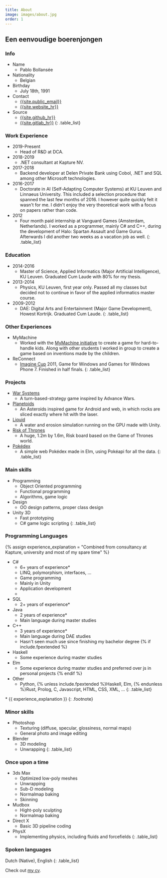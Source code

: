 ```yaml
---
title: About
image: images/about.jpg
order: 1
---
```


## Een eenvoudige boerenjongen

### Info

* Name
  * Pablo Bollansée
* Nationality
  * Belgian
* Birthday
  * July 18th, 1991
* Contact
  * <a href="mailto:{{site.public_email}}">{{site.public_email}}</a>
  * <a href="{{site.website}}">{{site.website_hr}}</a>
* Source
  * <a href="{{site.github}}">{{site.github_hr}}</a>
  * <a href="{{site.gitlab}}">{{site.gitlab_hr}}</a>
{: .table_list}

### Work Experience

* 2019-Present
  * Head of R&D at DCA.
* 2018-2019
  * .NET consultant at Kapture NV.
* 2017-2018
  * Backend developer at Delen Private Bank using Cobol, .NET and SQL among other Microsoft technologies.
* 2016-2017
  * Doctorate in AI (Self-Adapting Computer Systems) at KU Leuven and Linnaeus University. This included a selection procedure that spanned the last few months of 2016.
		I&nbsp;however quite quickly felt it wasn't for me. I&nbsp;didn't enjoy the very theoretical work with a focus on papers rather&nbsp;than&nbsp;code.
* 2012
  * Four month paid internship at Vanguard Games (Amsterdam, Netherlands). I&nbsp;worked as a programmer, mainly C# and C++, during the development of Halo: Spartan Assault and Game Gurus. Afterwards I did another two weeks as a vacation job as well.
{: .table_list}

### Education

* 2014-2016
  * Master of Science, Applied Informatics (Major Artificial Intelligence), KU&nbsp;Leuven.
    Graduated Cum Laude with 80% for my thesis.
* 2013-2014
  * Physics, KU Leuven, first year only.
    Passed all my classes but decided not to continue in favor of the applied informatics master course.
* 2009-2012
  * DAE: Digital Arts and Entertainment (Major Game Development), Howest Kortrijk.
    Graduated Cum Laude.
{: .table_list}

### Other Experiences

* MyMachine
  * Worked with the <a href="https://mymachine-global.org/">MyMachine initiative</a> to create a game for hard-to-handle kids. Along with other students I worked in group to create a game based on inventions made by the children.
* ReConnect
  * <a href="https://imaginecup.microsoft.com/">Imagine Cup</a> 2011, Game for Windows and Games for Windows Phone 7. Finished in half finals.
{: .table_list}

### Projects

* <a href="{{site.baseurl}}/warsystems/">War Systems</a>
  * A turn-based-strategy game inspired by Advance Wars.
* <a href="{{site.baseurl}}/planetoids/">Planetoids</a>
  * An Asteroids inspired game for Android and web, in which rocks are sliced exactly where hit with the laser.
* <a href="https://www.pabloproductions.be/liquid/WebGL/">Liquid</a>
  * A water and erosion simulation running on the GPU made with Unity.
* <a href="https://www.pabloproductions.be/RiskOfThrones/">Risk of Thrones</a>
  * A huge, 1.2m by 1.6m, Risk board based on the Game of Thrones world.
* <a href="http://pokedex.pabloproductions.be">Pokédex</a>
  * A simple web Pokédex made in Elm, using Pokéapi for all the data.
{: .table_list}

### Main skills

* Programming
  * Object Oriented programming
  * Functional programming
  * Algorithms, game logic
* Design
  * OO design patterns, proper class design
* Unity 3D
  * Fast prototyping
  * C# game logic scripting
{: .table_list}

### Programming Languages

{% assign experience_explanation = "Combined from consultancy at Kapture, university and most of my spare time" %}

* C#
  * 6+ years of experience*
  * LINQ, polymorphism, interfaces, ...
  * Game programming
  * Mainly in Unity
  * Application development
  * 
* SQL
  * 2+ years of experience*
* Java
  * 2 years of experience*
  * Main language during master studies
* C++
  * 3 years of experience*
  * Main language during DAE studies
  * Hasn't seen much use since finishing my bachelor degree
	{% if include.fpextended %}
* Haskell
  * Some experience during master studies
* Elm
  * Some experience during master studies and preferred over js in personal projects
	{% endif %}
* Other
  * Python, {% unless include.fpextended %}Haskell, Elm, {% endunless %}Rust, Prolog, C, Javascript, HTML, CSS, XML, ...
{: .table_list}

\* {{ experience_explanation }}
{: .footnote}

### Minor skills

* Photoshop
  * Texturing (diffuse, specular, glossiness, normal maps)
  * General photo and image editing
* Blender
  * 3D modeling
  * Unwrapping
{: .table_list}

### Once upon a time

* 3ds Max
  * Optimized low-poly meshes
  * Unwrapping
  * Sub-D modeling
  * Normalmap baking
  * Skinning
* Mudbox
  * Hight-poly sculpting
  * Normalmap baking
* Direct X
  * Basic 3D pipeline coding
* PhysX
  * Implementing physics, including fluids and forcefields
{: .table_list}

### Spoken languages

Dutch (Native), English
{: .table_list}

Check out [my cv]({{site.baseurl}}/cv).
